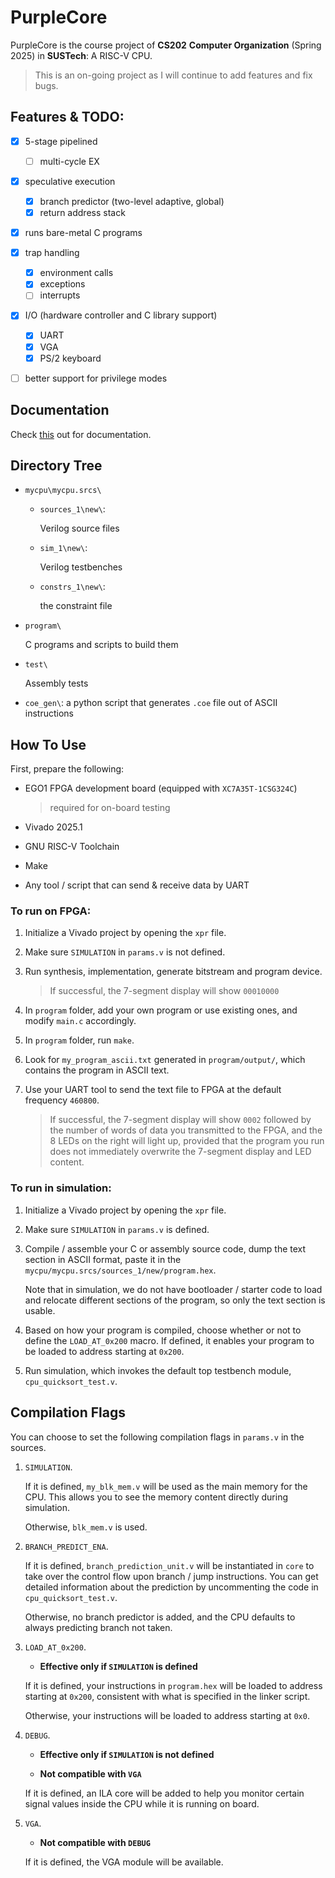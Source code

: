 # PurpleCore

PurpleCore is the course project of **CS202** **Computer Organization** (Spring 2025) in **SUSTech**: A RISC-V CPU.

> This is an on-going project as I will continue to add features and fix bugs.

## Features & TODO:
- [x] 5-stage pipelined
    - [ ] multi-cycle EX
- [x] speculative execution

    - [x] branch predictor (two-level adaptive, global)
    - [x] return address stack
- [x] runs bare-metal C programs
- [x] trap handling
    - [x] environment calls
    - [x] exceptions
    - [ ] interrupts
- [x] I/O (hardware controller and C library support)

    - [x] UART
    - [x] VGA
    - [x] PS/2 keyboard
- [ ] better support for privilege modes

## Documentation

Check [this](docs/doc.pdf) out for documentation.

## Directory Tree

- `mycpu\mycpu.srcs\`

    - `sources_1\new\`: 

        Verilog source files

    - `sim_1\new\`: 

        Verilog testbenches

    - `constrs_1\new\`: 

        the constraint file

- `program\`

    C programs and scripts to build them

- `test\`

    Assembly tests

- `coe_gen\`: a python script that generates `.coe` file out of ASCII instructions

## How To Use
First, prepare the following:

- EGO1 FPGA development board (equipped with `XC7A35T-1CSG324C`)

    > required for on-board testing

- Vivado 2025.1

- GNU RISC-V Toolchain

- Make

- Any tool / script that can send & receive data by UART

### To run on FPGA:
1. Initialize a Vivado project by opening the `xpr` file.

2. Make sure `SIMULATION` in `params.v` is not defined.

3. Run synthesis, implementation, generate bitstream and program device.

    >  If successful, the 7-segment display will show `00010000`

4. In `program` folder, add your own program or use existing ones, and modify `main.c` accordingly.

5. In `program` folder, run `make`.

6. Look for `my_program_ascii.txt` generated in `program/output/`, which contains the program in ASCII text.

7. Use your UART tool to send the text file to FPGA at the default frequency `460800`.

    > If successful, the 7-segment display will show `0002` followed by the number of words of data you transmitted to the FPGA, and the 8 LEDs on the right will light up, provided that the program you run does not immediately overwrite the 7-segment display and LED content.

### To run in simulation:

1. Initialize a Vivado project by opening the `xpr` file.

2. Make sure `SIMULATION` in `params.v` is defined.

3. Compile / assemble your C or assembly source code, dump the text section in ASCII format, paste it in the `mycpu/mycpu.srcs/sources_1/new/program.hex`.

    Note that in simulation, we do not have bootloader / starter code to load and relocate different sections of the program, so only the text section is usable.

4. Based on how your program is compiled, choose whether or not to define the `LOAD_AT_0x200` macro. If defined, it enables your program to be loaded to address starting at `0x200`.

5. Run simulation, which invokes the default top testbench module, `cpu_quicksort_test.v`.

## Compilation Flags

You can choose to set the following compilation flags in `params.v` in the sources.

1. `SIMULATION`.

    If it is defined, `my_blk_mem.v` will be used as the main memory for the CPU. This allows you to see the memory content directly during simulation.

    Otherwise, `blk_mem.v` is used.

2. `BRANCH_PREDICT_ENA`.

    If it is defined, `branch_prediction_unit.v` will be instantiated in `core` to take over the control flow upon branch / jump instructions. You can get detailed information about the prediction by uncommenting the code in `cpu_quicksort_test.v`.

    Otherwise, no branch predictor is added, and the CPU defaults to always predicting branch not taken.

3. `LOAD_AT_0x200`.

    - **Effective only if `SIMULATION` is defined**

    If it is defined, your instructions in `program.hex` will be loaded to address starting at `0x200`, consistent with what is specified in the linker script.

    Otherwise, your instructions will be loaded to address starting at `0x0`.

4. `DEBUG`.

    - **Effective only if `SIMULATION` is not defined**

    - **Not compatible with `VGA`**

    If it is defined, an ILA core will be added to help you monitor certain signal values inside the CPU while it is running on board.

5. `VGA`.

    - **Not compatible with `DEBUG`**

    If it is defined, the VGA module will be available.
